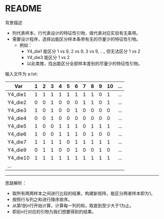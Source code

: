 
# README

背景描述

- 列代表样本，行代表设计的特征性引物，值代表对应实验有无条带。
- 需要设计程序，选择出能区分样本条带有无的尽量少的特征性引物。
    - 例如：
        - Y4_die1 能区分 1 vs 9, 2 vs 9, 3 vs 9, ..., 但无法区分 1 vs 2
        - Y4_die3 能区分 1 vs 2
        - 以此类推，找出能区分全部样本差别的尽量少的特征性引物。


输入文件为 a.txt:

| Var      | 1 | 2 | 3 | 4 | 5 | 6 | 7 | 8 | 9 | 10 | ... |
|----------|---|---|---|---|---|---|---|---|---|----|-----|
| Y4_die1  | 1 | 1 | 1 | 1 | 1 | 1 | 1 | 1 | 0 | 1  | ... |
| Y4_die2  | 0 | 0 | 1 | 0 | 0 | 0 | 1 | 1 | 0 | 1  | ... |
| Y4_die3  | 1 | 0 | 1 | 0 | 0 | 1 | 0 | 0 | 0 | 0  | ... |
| Y4_die4  | 0 | 0 | 1 | 0 | 0 | 0 | 0 | 0 | 0 | 0  | ... |
| Y4_die5  | 1 | 0 | 0 | 1 | 1 | 1 | 0 | 1 | 1 | 1  | ... |
| Y4_die6  | 1 | 0 | 0 | 1 | 1 | 1 | 0 | 1 | 0 | 0  | ... |
| Y4_die7  | 1 | 1 | 1 | 1 | 0 | 1 | 1 | 1 | 1 | 1  | ... |
| Y4_die9  | 0 | 1 | 1 | 0 | 0 | 1 | 0 | 0 | 1 | 0  | ... |
| Y4_die10 | 1 | 1 | 1 | 1 | 1 | 1 | 1 | 1 | 1 | 1  | ... |
| ...      |   |   |   |   |   |   |   |   |   |    |     |


---

思路解析：
- 取所有两两样本之间进行比较的结果，构建新矩阵，能区分两者样本即为1。
- 按照行与列之和进行降序排序。
- 从第1到n行开始计算，计算每一列的和，取直到至少大于1为止。
- 即前n行对应的引物为我们想要得到的结果。

